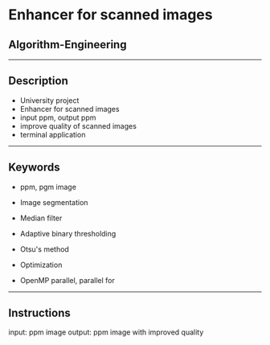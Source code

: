 # Enhancer for scanned images
## Algorithm-Engineering
---
## Description
- University project
- Enhancer for scanned images
- input ppm, output ppm
- improve quality of scanned images
- terminal application

---
## Keywords
- ppm, pgm image

- Image segmentation
- Median filter

- Adaptive binary thresholding
- Otsu's method

- Optimization
- OpenMP parallel, parallel for


---
## Instructions

input: ppm image
output: ppm image with improved quality
